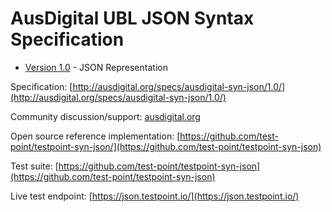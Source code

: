 # AusDigital UBL JSON Syntax Specification

 * [Version 1.0](/docs/1.0/index.md) - JSON Representation
 
Specification: [http://ausdigital.org/specs/ausdigital-syn-json/1.0/](http://ausdigital.org/specs/ausdigital-syn-json/1.0/)

Community discussion/support: [ausdigital.org](http://ausdigital.org)

Open source reference implementation: [https://github.com/test-point/testpoint-syn-json/](https://github.com/test-point/testpoint-syn-json)

Test suite: [https://github.com/test-point/testpoint-syn-json](https://github.com/test-point/testpoint-syn-json)

Live test endpoint: [https://json.testpoint.io/](https://json.testpoint.io/)
